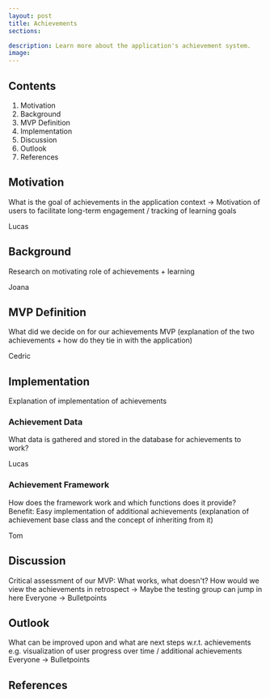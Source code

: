 ```yaml
---
layout: post
title: Achievements
sections:

description: Learn more about the application's achievement system.
image: 
---
```

## Contents
1. Motivation
1. Background
1. MVP Definition
1. Implementation
1. Discussion
1. Outlook
1. References

## Motivation
What is the goal of achievements in the application context -> Motivation of users to facilitate long-term engagement / tracking of learning goals

Lucas

## Background
Research on motivating role of achievements + learning

Joana

## MVP Definition
What did we decide on for our achievements MVP (explanation of the two achievements + how do they tie in with the application)

Cedric

## Implementation
Explanation of implementation of achievements

### Achievement Data
What data is gathered and stored in the database for achievements to work?

Lucas

### Achievement Framework
How does the framework work and which functions does it provide?
Benefit: Easy implementation of additional achievements (explanation of achievement base class and the concept of inheriting from it)

Tom 

## Discussion
Critical assessment of our MVP: What works, what doesn't? How would we view the achievements in retrospect -> Maybe the testing group can jump in here
Everyone -> Bulletpoints

## Outlook
What can be improved upon and what are next steps w.r.t. achievements e.g. visualization of user progress over time / additional achievements 
Everyone -> Bulletpoints

## References
